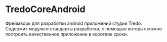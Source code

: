 # TredoCoreAndroid
Фреймворк для разработки android приложений студии Tredo. Содержит модули и стандарты разработки, с помощью которых можно построить качественное приложение в короткие сроки.
